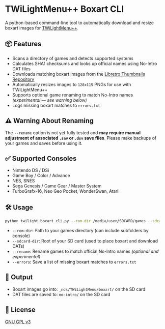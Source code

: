 # TWiLightMenu++ Boxart CLI

A python-based command-line tool to automatically download and resize boxart images for [TWiLightMenu++](https://github.com/DS-Homebrew/TWiLightMenu).

## 📦 Features

- Scans a directory of games and detects supported systems
- Calculates SHA1 checksums and looks up official names using No-Intro DAT files
- Downloads matching boxart images from the [Libretro Thumbnails Repository](https://github.com/libretro-thumbnails/)
- Automatically resizes images to `128x115` PNGs for use with TWiLightMenu++
- Supports optional game renaming to match No-Intro names *(experimental — see warning below)*
- Logs missing boxart matches to `errors.txt`

## ⚠️ Warning About Renaming

The `--rename` option is not yet fully tested and **may require manual adjustment of associated `.sav` or `.dsv` save files**. Please make backups of your games and saves before using it.

## ✅ Supported Consoles

- Nintendo DS / DSi
- Game Boy / Color / Advance
- NES, SNES
- Sega Genesis / Game Gear / Master System
- TurboGrafx-16, Neo Geo Pocket, WonderSwan, Atari

## 🛠️ Usage

```bash
python twilight_boxart_cli.py --rom-dir /media/user/SDCARD/games --sdcard-dir /media/user/SDCARD --rename --errors
```

- `--rom-dir`: Path to your games directory (can include subfolders by console)
- `--sdcard-dir`: Root of your SD card (used to place boxart and download DATs)
- `--rename`: Rename games to match official No-Intro names *(optional and experimental)*
- `--errors`: Save a list of missing boxart matches to `errors.txt`

## 📁 Output

- Boxart images go into: `_nds/TWiLightMenu/boxart/` on the SD card
- DAT files are saved to: `no-intro/` on the SD card

## 💬 License

[GNU GPL v3](https://www.gnu.org/licenses/gpl-3.0.html)
